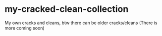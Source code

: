 # my-cracked-clean-collection
My own cracks and cleans, btw there can be older cracks/cleans (There is more coming soon)
